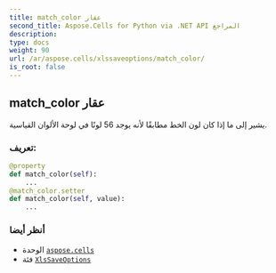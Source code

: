 ```yaml
---
title: match_color عقار
second_title: Aspose.Cells for Python via .NET API المراجع
description:
type: docs
weight: 90
url: /ar/aspose.cells/xlssaveoptions/match_color/
is_root: false
---
```

##  match_color عقار

يشير إلى ما إذا كان لون الخط مطابقًا لأنه يوجد 56 لونًا في لوحة الألوان القياسية.
###  تعريف:
```python
@property
def match_color(self):
    ...
@match_color.setter
def match_color(self, value):
    ...
```

###  أنظر أيضا
* الوحدة [`aspose.cells`](../../)
* فئة [`XlsSaveOptions`](/cells/python-net/ar/aspose.cells/xlssaveoptions)
